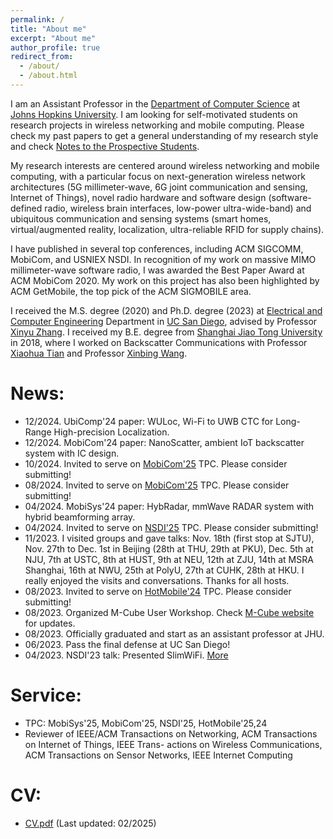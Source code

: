 ```yaml
---
permalink: /
title: "About me"
excerpt: "About me"
author_profile: true
redirect_from: 
  - /about/
  - /about.html
---
```

<style>
red { color: red }
yellow { color: yellow }
</style>


I am an Assistant Professor in the [Department of Computer Science](https://www.cs.jhu.edu/) at [Johns Hopkins University](https://www.jhu.edu/). I am looking for self-motivated students on research projects in wireless networking and mobile computing. Please check my past papers to get a general understanding of my research style and check [Notes to the Prospective Students](https://renjiezhao.github.io/notes_to_students). 

My research interests are centered around wireless networking and mobile computing, with a particular focus on next-generation wireless network architectures (5G millimeter-wave, 6G joint communication and sensing, Internet of Things), novel radio hardware and software design (software-defined radio, wireless brain interfaces, low-power ultra-wide-band) and ubiquitous communication and sensing systems (smart homes, virtual/augmented reality, localization, ultra-reliable RFID for supply chains).

I have published in several top conferences, including ACM SIGCOMM, MobiCom, and USNIEX NSDI. In recognition of my work on massive MIMO millimeter-wave software radio, I was awarded the Best Paper Award at ACM MobiCom 2020. My work on this project has also been highlighted by ACM GetMobile, the top pick of the ACM SIGMOBILE area.

I received the M.S. degree (2020) and Ph.D. degree (2023) at [Electrical and Computer Engineering](http://www.ece.ucsd.edu/) Department in [UC San Diego](https://ucsd.edu), advised by Professor [Xinyu Zhang](http://xyzhang.ucsd.edu).
I received my B.E. degree from [Shanghai Jiao Tong University](http://en.sjtu.edu.cn/) in 2018, where I worked on Backscatter Communications with Professor [Xiaohua Tian](http://iiot.sjtu.edu.cn/xtian/) and Professor [Xinbing Wang](http://www.cs.sjtu.edu.cn/~wang-xb/). 


# News:  
* 12/2024. UbiComp'24 paper: WULoc, Wi-Fi to UWB CTC for Long-Range High-precision Localization.
* 12/2024. MobiCom'24 paper: NanoScatter, ambient IoT backscatter system with IC design.
* 10/2024. Invited to serve on [MobiCom'25](https://www.sigmobile.org/mobicom/2025/index.html) TPC. Please consider submitting!
* 08/2024. Invited to serve on [MobiCom'25](https://www.sigmobile.org/mobicom/2025/index.html) TPC. Please consider submitting!
* 04/2024. MobiSys'24 paper: HybRadar, mmWave RADAR system with hybrid beamforming array.
* 04/2024. Invited to serve on [NSDI'25](https://www.usenix.org/conference/nsdi25) TPC. Please consider submitting!
* 11/2023. I visited groups and gave talks: Nov. 18th (first stop at SJTU), Nov. 27th to Dec. 1st in Beijing (28th at THU, 29th at PKU), Dec. 5th at NJU, 7th at USTC, 8th at HUST, 9th at NEU, 12th at ZJU, 14th at MSRA Shanghai, 16th at NWU, 25th at PolyU, 27th at CUHK, 28th at HKU. I really enjoyed the visits and conversations. Thanks for all hosts.
* 08/2023. Invited to serve on [HotMobile'24](http://www.hotmobile.org/2024/) TPC. Please consider submitting!
* 08/2023. Organized M-Cube User Workshop. Check [M-Cube website](http://m3.ucsd.edu/sdr/) for updates.
* 08/2023. Officially graduated and start as an assistant professor at JHU.
* 06/2023. Pass the final defense at UC San Diego!
* 04/2023. NSDI'23 talk: Presented SlimWiFi.
[More](https://renjiezhao.github.io/news_archive)

# Service:
* TPC: MobiSys'25, MobiCom'25, NSDI'25, HotMobile'25,24
* Reviewer of IEEE/ACM Transactions on Networking, ACM Transactions on Internet of Things, IEEE Trans-
actions on Wireless Communications, ACM Transactions on Sensor Networks, IEEE Internet Computing


# CV:  
* [CV.pdf](https://renjiezhao.github.io/files/CV.pdf) (Last updated: 02/2025)